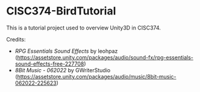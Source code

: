 # CISC374-BirdTutorial
This is a tutorial project used to overview Unity3D in CISC374.

Credits:
- _RPG Essentials Sound Effects_ by leohpaz (https://assetstore.unity.com/packages/audio/sound-fx/rpg-essentials-sound-effects-free-227708)
- _8Bit Music - 062022_ by GWriterStudio (https://assetstore.unity.com/packages/audio/music/8bit-music-062022-225623)
